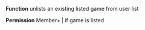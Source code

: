 **Function**
unlists an existing listed game from user list

**Permission**
Member+ | if game is listed
